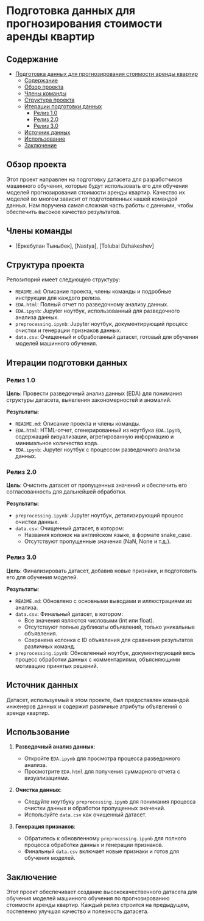 # Подготовка данных для прогнозирования стоимости аренды квартир

## Содержание
- [Подготовка данных для прогнозирования стоимости аренды квартир](#подготовка-данных-для-прогнозирования-стоимости-аренды-квартир)
  - [Содержание](#содержание)
  - [Обзор проекта](#обзор-проекта)
  - [Члены команды](#члены-команды)
  - [Структура проекта](#структура-проекта)
  - [Итерации подготовки данных](#итерации-подготовки-данных)
    - [Релиз 1.0](#релиз-10)
    - [Релиз 2.0](#релиз-20)
    - [Релиз 3.0](#релиз-30)
  - [Источник данных](#источник-данных)
  - [Использование](#использование)
  - [Заключение](#заключение)

## Обзор проекта
Этот проект направлен на подготовку датасета для разработчиков машинного обучения, которые будут использовать его для обучения моделей прогнозирования стоимости аренды квартир. Качество их моделей во многом зависит от подготовленных нашей командой данных. Нам поручена самая сложная часть работы с данными, чтобы обеспечить высокое качество результатов.

## Члены команды
- [Еркебулан Тыныбек], [Nastya], [Tolubai Dzhakeshev]

## Структура проекта
Репозиторий имеет следующую структуру:
- `README.md`: Описание проекта, члены команды и подробные инструкции для каждого релиза.
- `EDA.html`: Полный отчет по разведочному анализу данных.
- `EDA.ipynb`: Jupyter ноутбук, использованный для разведочного анализа данных.
- `preprocessing.ipynb`: Jupyter ноутбук, документирующий процесс очистки и генерации признаков данных.
- `data.csv`: Очищенный и обработанный датасет, готовый для обучения моделей машинного обучения.

## Итерации подготовки данных

### Релиз 1.0
**Цель**: Провести разведочный анализ данных (EDA) для понимания структуры датасета, выявления закономерностей и аномалий.

**Результаты**:
- `README.md`: Описание проекта и члены команды.
- `EDA.html`: HTML-отчет, сгенерированный из ноутбука `EDA.ipynb`, содержащий визуализации, агрегированную информацию и минимальное количество кода.
- `EDA.ipynb`: Jupyter ноутбук с процессом разведочного анализа данных.

### Релиз 2.0
**Цель**: Очистить датасет от пропущенных значений и обеспечить его согласованность для дальнейшей обработки.

**Результаты**:
- `preprocessing.ipynb`: Jupyter ноутбук, детализирующий процесс очистки данных.
- `data.csv`: Очищенный датасет, в котором:
  - Названия колонок на английском языке, в формате snake_case.
  - Отсутствуют пропущенные значения (NaN, None и т.д.).

### Релиз 3.0
**Цель**: Финализировать датасет, добавив новые признаки, и подготовить его для обучения моделей.

**Результаты**:
- `README.md`: Обновлено с основными выводами и иллюстрациями из анализа.
- `data.csv`: Финальный датасет, в котором:
  - Все значения являются числовыми (int или float).
  - Отсутствуют полные дубликаты объявлений, только уникальные объявления.
  - Сохранена колонка с ID объявления для сравнения результатов различных команд.
- `preprocessing.ipynb`: Обновленный ноутбук, документирующий весь процесс обработки данных с комментариями, объясняющими мотивацию принятых решений.

## Источник данных
Датасет, используемый в этом проекте, был предоставлен командой инженеров данных и содержит различные атрибуты объявлений о аренде квартир.

## Использование
1. **Разведочный анализ данных**:
   - Откройте `EDA.ipynb` для просмотра процесса разведочного анализа.
   - Просмотрите `EDA.html` для получения суммарного отчета с визуализациями.

2. **Очистка данных**:
   - Следуйте ноутбуку `preprocessing.ipynb` для понимания процесса очистки данных и обработки пропущенных значений.
   - Используйте `data.csv` как очищенный датасет.

3. **Генерация признаков**:
   - Обратитесь к обновленному `preprocessing.ipynb` для полного процесса обработки данных и генерации признаков.
   - Финальный `data.csv` включает новые признаки и готов для обучения моделей.

## Заключение
Этот проект обеспечивает создание высококачественного датасета для обучения моделей машинного обучения по прогнозированию стоимости аренды квартир. Каждый релиз строится на предыдущем, постепенно улучшая качество и полезность датасета.
